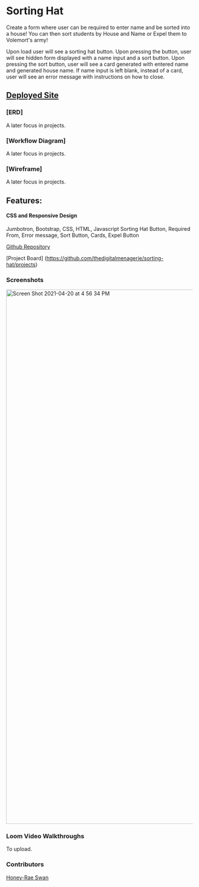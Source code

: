 # Sorting Hat
Create a form where user can be required to enter name and be sorted into a house! You can then sort students by House and Name or Expel them to Volemort's army!

Upon load user will see a sorting hat button. Upon pressing the button, user will see hidden form displayed with a name input and a sort button. Upon pressing the sort button, user will see a card generated with entered name and generated house name. If name input is left blank, instead of a card, user will see an error message with instructions on how to close.

## [Deployed Site](https://hrswansorting-hat.netlify.app/)

### [ERD]
A later focus in projects. 
### [Workflow Diagram]
A later focus in projects.
### [Wireframe]
A later focus in projects. 


## Features:
#### CSS and Responsive Design
Jumbotron,
Bootstrap,
CSS,
HTML,
Javascript
Sorting Hat Button,
Required From,
Error message, 
Sort Button,
Cards,
Expel Button 


[Github Repository](https://github.com/thedigitalmenagerie/sorting-hat)

[Project Board] (https://github.com/thedigitalmenagerie/sorting-hat/projects) 

### Screenshots
<img width="1440" alt="Screen Shot 2021-04-20 at 4 56 34 PM" src="https://user-images.githubusercontent.com/76716670/115463205-8974e480-a1f9-11eb-87e8-e00862a8f5f5.png">


### Loom Video Walkthroughs
To upload.

### Contributors

[Honey-Rae Swan](https://github.com/thedigitalmenagerie)
